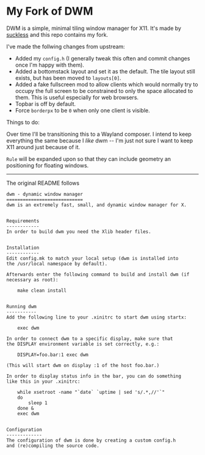 # My Fork of DWM

DWM is a simple, minimal tiling window manager for X11. It's made by
[suckless][0] and this repo contains my fork.

I've made the follwing changes from upstream:

- Added my `config.h` (I generally tweak this often and commit changes once I'm
  happy with them).
- Added a bottomstack layout and set it as the default. The tile layout still
  exists, but has been moved to `layouts[0]`.
- Added a fake fullscreen mod to allow clients which would normally try to
  occupy the full screen to be constrained to only the space allocated to them.
  This is useful especially for web browsers.
- Topbar is off by default.
- Force `borderpx` to be `0` when only one client is visible.

Things to do:

Over time I'll be transitioning this to a Wayland composer. I intend to keep
everything the same because I _like_ dwm -- I'm just not sure I want to keep
X11 around just because of it.

`Rule` will be expanded upon so that they can include geometry an positioning
for floating windows.

---

The original README follows

    dwm - dynamic window manager
    ============================
    dwm is an extremely fast, small, and dynamic window manager for X.


    Requirements
    ------------
    In order to build dwm you need the Xlib header files.


    Installation
    ------------
    Edit config.mk to match your local setup (dwm is installed into
    the /usr/local namespace by default).

    Afterwards enter the following command to build and install dwm (if
    necessary as root):

        make clean install


    Running dwm
    -----------
    Add the following line to your .xinitrc to start dwm using startx:

        exec dwm

    In order to connect dwm to a specific display, make sure that
    the DISPLAY environment variable is set correctly, e.g.:

        DISPLAY=foo.bar:1 exec dwm

    (This will start dwm on display :1 of the host foo.bar.)

    In order to display status info in the bar, you can do something
    like this in your .xinitrc:

        while xsetroot -name "`date` `uptime | sed 's/.*,//'`"
        do
            sleep 1
        done &
        exec dwm


    Configuration
    -------------
    The configuration of dwm is done by creating a custom config.h
    and (re)compiling the source code.

[0]: https://dwm.suckless.org/
